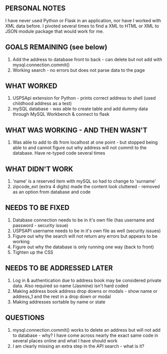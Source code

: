 ## PERSONAL NOTES
I have never used Python or Flask in an application, nor have I worked with XML data before. I pivoted several times to find a XML to HTML or XML to JSON module package that would work for me.

## GOALS REMAINING (see below)
1. Add the address to database front to back - can delete but not add with mysql.connection.commit()
2. Working search - no errors but does not parse data to the page

## WHAT WORKED
1. USPSApi extension for Python - prints correct address to shell (used childhood address as a test)
2. mySQL database - was able to create table and add dummy data through MySQL Workbench & connect to flask

## WHAT WAS WORKING - AND THEN WASN'T
1. Was able to add to db from localhost at one point - but stopped being able to and cannot figure out why address will not commit to the database. Have re-typed code several times

## WHAT DIDN'T WORK
1. 'name' is a reserved item with mySQL so had to change to 'surname'
2. zipcode_ext (extra 4 digits) made the content look cluttered - removed as an option from database and code

## NEEDS TO BE FIXED
1. Database connection needs to be in it's own file (has username and password - security issue)
2. USPSAPI username needs to be in it's own file as well (security issues)
2. Figure out why the search will not return any errors but appears to be working
3. Figure out why the database is only running one way (back to front)
4. Tighten up the CSS

## NEEDS TO BE ADDRESSED LATER
1. Log in & authentication due to address book may be considered private data. Also required so name (Jasmine) isn't hard coded
2. Making address book address drop downs or modals - show name or address_1 and the rest in a drop down or modal
3. Making addresses sortable by name or state

## QUESTIONS
1. mysql.connection.commit() works to delete an address but will not add to database - why? I have come across nearly the exact same code in several places online and what I have should work
2. I am clearly missing an extra step in the API search - what is it?